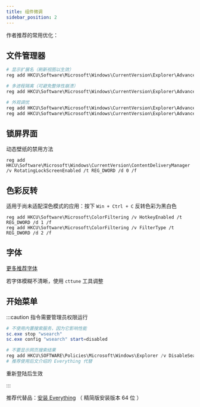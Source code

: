 ```yaml
---
title: 组件微调
sidebar_position: 2
---
```


作者推荐的常用优化：

## 文件管理器

```powershell
# 显示扩展名（刷新视图以生效）
reg add HKCU\Software\Microsoft\Windows\CurrentVersion\Explorer\Advanced /v HideFileExt /t REG_DWORD /d 0 /f

# 多进程隔离（可避免整体性崩溃）
reg add HKCU\Software\Microsoft\Windows\CurrentVersion\Explorer\Advanced /v SeparateProcess /t REG_DWORD /d 1 /f

# 外观调优
reg add HKCU\Software\Microsoft\Windows\CurrentVersion\Explorer\Advanced /v AutoCheckSelect /t REG_DWORD /d 1 /f
reg add HKCU\Software\Microsoft\Windows\CurrentVersion\Explorer\Advanced /v LaunchTo /t REG_DWORD /d 1 /f

```

## 锁屏界面

动态壁纸的禁用方法

    reg add HKCU\Software\Microsoft\Windows\CurrentVersion\ContentDeliveryManager /v RotatingLockScreenEnabled /t REG_DWORD /d 0 /f

## 色彩反转

适用于尚未适配深色模式的应用：按下 `Win + Ctrl + C` 反转色彩为黑白色

```
reg add HKCU\Software\Microsoft\ColorFiltering /v HotkeyEnabled /t REG_DWORD /d 1 /f
reg add HKCU\Software\Microsoft\ColorFiltering /v FilterType /t REG_DWORD /d 2 /f

```

## 字体

<p><a href="/docs/devenv/font" target="_blank">更多推荐字体</a></p>

若字体模糊不清晰，使用 `cttune` 工具调整

## 开始菜单

:::caution 指令需要管理员权限运行

```powershell
# 不使用内置搜索服务，因为它影响性能
sc.exe stop "wsearch"
sc.exe config "wsearch" start=disabled

# 不要显示网页搜索结果
reg add HKCU\SOFTWARE\Policies\Microsoft\Windows\Explorer /v DisableSearchBoxSuggestions /t REG_DWORD /f /d 1
# 推荐使用后文介绍的 Everything 代替

```

重新登陆后生效

:::

推荐代替品：[安装 Everything](https://www.voidtools.com/zh-cn/downloads/#:~:text=%E4%B8%8B%E8%BD%BD%E7%B2%BE%E7%AE%80%E7%89%88%E5%AE%89%E8%A3%85%E7%89%88%E6%9C%AC%2064%20%E4%BD%8D)
（ 精简版安装版本 64 位 ）

<GetPkg winget="voidtools.Everything.Lite" choco="everything" />
